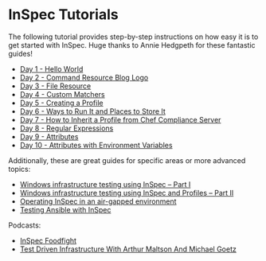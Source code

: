 # InSpec Tutorials

The following tutorial provides step-by-step instructions on how easy it is to get started with InSpec. Huge thanks to Annie Hedgpeth for these fantastic guides!

* [Day 1 - Hello World](http://www.anniehedgie.com/inspec-basics-1)
* [Day 2 - Command Resource Blog Logo](http://www.anniehedgie.com/inspec-basics-2)
* [Day 3 - File Resource](http://www.anniehedgie.com/inspec-basics-3)
* [Day 4 - Custom Matchers](http://www.anniehedgie.com/inspec-basics-4)
* [Day 5 - Creating a Profile](http://www.anniehedgie.com/inspec-basics-5)
* [Day 6 - Ways to Run It and Places to Store It](http://www.anniehedgie.com/inspec-basics-6)
* [Day 7 - How to Inherit a Profile from Chef Compliance Server](http://www.anniehedgie.com/inspec-basics-7)
* [Day 8 - Regular Expressions](http://www.anniehedgie.com/inspec-basics-8)
* [Day 9 - Attributes](http://www.anniehedgie.com/inspec-basics-9)
* [Day 10 - Attributes with Environment Variables](http://www.anniehedgie.com/inspec-basics-10)

Additionally, these are great guides for specific areas or more advanced topics:

* [Windows infrastructure testing using InSpec – Part I](http://datatomix.com/?p=236)
* [Windows infrastructure testing using InSpec and Profiles – Part II](http://datatomix.com/?p=238)
* [Operating InSpec in an air-gapped environment](https://github.com/jeremymv2/chef-intranet-scaffolding/blob/master/README.md)
* [Testing Ansible with InSpec](http://scienceofficersblog.blogspot.de/2016/02/testing-ansible-with-inspec.html)

Podcasts:

* [InSpec Foodfight](http://foodfightshow.org/2016/02/inspec.html)
* [Test Driven Infrastructure With Arthur Maltson And Michael Goetz](https://www.arresteddevops.com/tdi/)
